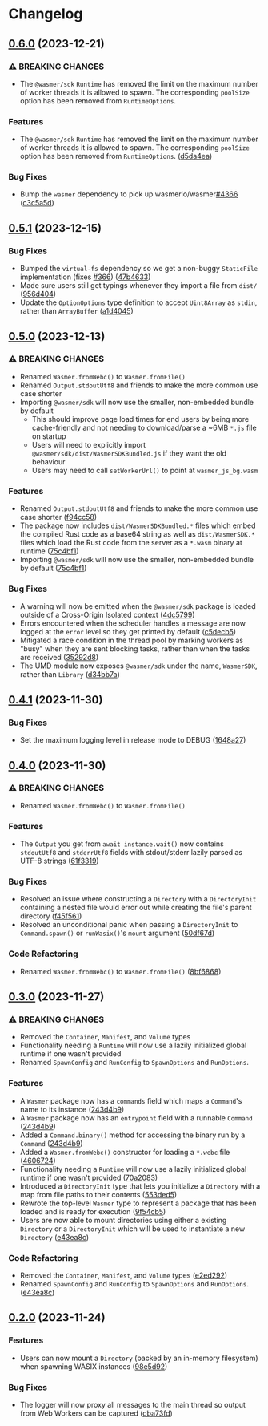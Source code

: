 # Changelog

## [0.6.0](https://github.com/wasmerio/wasmer-js/compare/wasmer-sdk-v0.5.1...wasmer-sdk-v0.6.0) (2023-12-21)


### ⚠ BREAKING CHANGES

* The `@wasmer/sdk` `Runtime` has removed the limit on the maximum number of worker threads it is allowed to spawn. The corresponding `poolSize` option has been removed from `RuntimeOptions`.

### Features

* The `@wasmer/sdk` `Runtime` has removed the limit on the maximum number of worker threads it is allowed to spawn. The corresponding `poolSize` option has been removed from `RuntimeOptions`. ([d5da4ea](https://github.com/wasmerio/wasmer-js/commit/d5da4ea23278f084accc182dc65fd5188aef5dbd))


### Bug Fixes

* Bump the `wasmer` dependency to pick up wasmerio/wasmer[#4366](https://github.com/wasmerio/wasmer-js/issues/4366) ([c3c5a5d](https://github.com/wasmerio/wasmer-js/commit/c3c5a5d4a098b2250c7d9b34debf82f214e78cd9))

## [0.5.1](https://github.com/wasmerio/wasmer-js/compare/wasmer-sdk-v0.5.0...wasmer-sdk-v0.5.1) (2023-12-15)


### Bug Fixes

* Bumped the `virtual-fs` dependency so we get a non-buggy `StaticFile` implementation (fixes [#366](https://github.com/wasmerio/wasmer-js/issues/366)) ([47b4633](https://github.com/wasmerio/wasmer-js/commit/47b4633716798f27b51e0d221cc519c2bd40cadb))
* Made sure users still get typings whenever they import a file from `dist/` ([956d404](https://github.com/wasmerio/wasmer-js/commit/956d40437adeafac72a446b1106e82516b7063fe))
* Update the `OptionOptions` type definition to accept `Uint8Array` as `stdin`, rather than `ArrayBuffer` ([a1d4045](https://github.com/wasmerio/wasmer-js/commit/a1d404566142863fac116029b5f101b07314f1cc))

## [0.5.0](https://github.com/wasmerio/wasmer-js/compare/wasmer-sdk-v0.4.1...wasmer-sdk-v0.5.0) (2023-12-13)


### ⚠ BREAKING CHANGES

* Renamed `Wasmer.fromWebc()` to `Wasmer.fromFile()`
* Renamed `Output.stdoutUtf8` and friends to make the more common use case shorter
* Importing `@wasmer/sdk` will now use the smaller, non-embedded bundle by default
  * This should improve page load times for end users by being more cache-friendly and not needing to download/parse a ~6MB `*.js` file on startup
  * Users will need to explicitly import `@wasmer/sdk/dist/WasmerSDKBundled.js` if they want the old behaviour
  * Users may need to call `setWorkerUrl()` to point at `wasmer_js_bg.wasm`

### Features

* Renamed `Output.stdoutUtf8` and friends to make the more common use case shorter ([f94cc58](https://github.com/wasmerio/wasmer-js/commit/f94cc587e4e1aa28c84ebd012a37e046ee5c742f))
* The package now includes `dist/WasmerSDKBundled.*` files which embed the compiled Rust code as a base64 string as well as `dist/WasmerSDK.*` files which load the Rust code from the server as a `*.wasm` binary at runtime ([75c4bf1](https://github.com/wasmerio/wasmer-js/commit/75c4bf130ffacb5b8673074e8c493007ea26a838))
* Importing `@wasmer/sdk` will now use the smaller, non-embedded bundle by default ([75c4bf1](https://github.com/wasmerio/wasmer-js/commit/75c4bf130ffacb5b8673074e8c493007ea26a838))


### Bug Fixes

* A warning will now be emitted when the `@wasmer/sdk` package is loaded outside of a Cross-Origin Isolated context ([4dc5799](https://github.com/wasmerio/wasmer-js/commit/4dc5799edd09ed3d5c74603ac23c81ea1ba02be0))
* Errors encountered when the scheduler handles a message are now logged at the `error` level so they get printed by default ([c5decb5](https://github.com/wasmerio/wasmer-js/commit/c5decb54affce55d1822d9fc9ee35a3fd396907b))
* Mitigated a race condition in the thread pool by marking workers as "busy" when they are sent blocking tasks, rather than when the tasks are received ([35292d8](https://github.com/wasmerio/wasmer-js/commit/35292d874ab89fc35bd8188115e579271e17e2e7))
* The UMD module now exposes `@wasmer/sdk` under the name, `WasmerSDK`, rather than `Library` ([d34bb7a](https://github.com/wasmerio/wasmer-js/commit/d34bb7a7c2f2a7406e2c04e6f587e6b3a36f8991))

## [0.4.1](https://github.com/wasmerio/wasmer-js/compare/wasmer-sdk-v0.4.0...wasmer-sdk-v0.4.1) (2023-11-30)


### Bug Fixes

* Set the maximum logging level in release mode to DEBUG ([1648a27](https://github.com/wasmerio/wasmer-js/commit/1648a27ade003e1b196dd48b49f77ad912e75ecc))

## [0.4.0](https://github.com/wasmerio/wasmer-js/compare/wasmer-sdk-v0.3.0...wasmer-sdk-v0.4.0) (2023-11-30)


### ⚠ BREAKING CHANGES

* Renamed `Wasmer.fromWebc()` to `Wasmer.fromFile()`

### Features

* The `Output` you get from `await instance.wait()` now contains `stdoutUtf8` and `stderrUtf8` fields with stdout/stderr lazily parsed as UTF-8 strings ([61f3319](https://github.com/wasmerio/wasmer-js/commit/61f3319757ef3a523fabc680510f67da838289f8))


### Bug Fixes

* Resolved an issue where constructing a `Directory` with a `DirectoryInit` containing a nested file would error out while creating the file's parent directory ([f45f561](https://github.com/wasmerio/wasmer-js/commit/f45f5619b9b82430a40a9ce25bf5c53c7267f401))
* Resolved an unconditional panic when passing a `DirectoryInit` to `Command.spawn()` or `runWasix()`'s `mount` argument ([50df67d](https://github.com/wasmerio/wasmer-js/commit/50df67d48198dc4921d39cf6fef9fb4b646d8789))


### Code Refactoring

* Renamed `Wasmer.fromWebc()` to `Wasmer.fromFile()` ([8bf6868](https://github.com/wasmerio/wasmer-js/commit/8bf6868fc88cf67b9f8e099cb2af4fddc2115adf))

## [0.3.0](https://github.com/wasmerio/wasmer-js/compare/wasmer-sdk-v0.2.0...wasmer-sdk-v0.3.0) (2023-11-27)


### ⚠ BREAKING CHANGES

* Removed the `Container`, `Manifest`, and `Volume` types
* Functionality needing a `Runtime` will now use a lazily initialized global runtime if one wasn't provided
* Renamed `SpawnConfig` and `RunConfig` to `SpawnOptions` and `RunOptions`.

### Features

* A `Wasmer` package now has a `commands` field which maps a `Command`'s name to its instance ([243d4b9](https://github.com/wasmerio/wasmer-js/commit/243d4b9ad6197263f05c0756d231596a7beb901b))
* A `Wasmer` package now has an `entrypoint` field with a runnable `Command` ([243d4b9](https://github.com/wasmerio/wasmer-js/commit/243d4b9ad6197263f05c0756d231596a7beb901b))
* Added a `Command.binary()` method for accessing the binary run by a `Command` ([243d4b9](https://github.com/wasmerio/wasmer-js/commit/243d4b9ad6197263f05c0756d231596a7beb901b))
* Added a `Wasmer.fromWebc()` constructor for loading a `*.webc` file ([4606724](https://github.com/wasmerio/wasmer-js/commit/4606724282e9b5d49ca6e1456b530154b45094be))
* Functionality needing a `Runtime` will now use a lazily initialized global runtime if one wasn't provided ([70a2083](https://github.com/wasmerio/wasmer-js/commit/70a20838a9fba1712a6905e160075c9ad13b93f8))
* Introduced a `DirectoryInit` type that lets you initialize a `Directory` with a map from file paths to their contents ([553ded5](https://github.com/wasmerio/wasmer-js/commit/553ded5451a7863b8f24889d5ee7bbd269bf4953))
* Rewrote the top-level `Wasmer` type to represent a package that has been loaded and is ready for execution ([9f54cb5](https://github.com/wasmerio/wasmer-js/commit/9f54cb5ab0d4694e7ebdc3e7f7926799f29c6c8d))
* Users are now able to mount directories using either a existing `Directory` or a `DirectoryInit` which will be used to instantiate a new `Directory` ([e43ea8c](https://github.com/wasmerio/wasmer-js/commit/e43ea8c622aa163ca6a61f70f41cf2db932850eb))


### Code Refactoring

* Removed the `Container`, `Manifest`, and `Volume` types ([e2ed292](https://github.com/wasmerio/wasmer-js/commit/e2ed292494667ef73274ecc93e0c13b4fb1e819e))
* Renamed `SpawnConfig` and `RunConfig` to `SpawnOptions` and `RunOptions`. ([e43ea8c](https://github.com/wasmerio/wasmer-js/commit/e43ea8c622aa163ca6a61f70f41cf2db932850eb))

## [0.2.0](https://github.com/wasmerio/wasmer-js/compare/wasmer-sdk-v0.1.0...wasmer-sdk-v0.2.0) (2023-11-24)


### Features

* Users can now mount a `Directory` (backed by an in-memory filesystem) when spawning WASIX instances ([98e5d92](https://github.com/wasmerio/wasmer-js/commit/98e5d92466763439201a2849ff3d96c2a073f8e2))


### Bug Fixes

* The logger will now proxy all messages to the main thread so output from Web Workers can be captured ([dba73fd](https://github.com/wasmerio/wasmer-js/commit/dba73fd628c8d5c0a57024be298727433aa2de6e))
